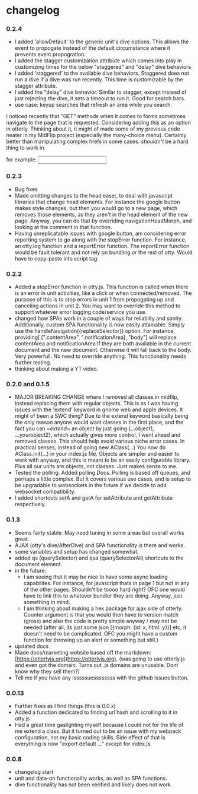 # changelog
### 0.2.4
- I added 'allowDefault'  to the generic unit's dive options. This allows the event to propogate instead of the default circumstance where it prevents event propogration.
- I added the stagger customization attribute which comes into play in customizing times for the below "staggered" and "delay" dive behaviors
- I added 'staggered' to the available dive behaviors. Staggered does not run a dive if a dive was run recently. This time is customizable by the stagger attribute.
- I added the "delay" dive behavior. Similar to stagger, except instead of just rejecting the dive, it sets a timeout to run it. Good for search bars.
- use case: keyup searches that refresh an area while you search.

I noticed recently that "GET" methods when it comes to forms sometimes navigate to the page that is requested. Considering adding this as an option in otterly. Thinking about it, it might of made some of my previous code neater in my MidFlip project (especially the many-choice menu). Certainly better than manipulating
complex hrefs in some cases. *shouldn't* be a hard thing to work in.

for example: <input data-on='keydown->dive[{"behavior": "delay", "stagger": 300, allowDefault: true,  withform: true}]'>

### 0.2.3
- Bug fixes
- Made omitting changes to the head easer, to deal with javascript libraries that change head elements. For instance the google button makes style changes, but then you would go to a new page, which removes those elements, as they aren't in the head element of the new page. Anyway, you can do that by overriding navigationHeadMorph, and looking at the comment in that function.
- Having unreplicatable issues with google button, am considering error reporting system to go along with the stopError function. For instance, an otty.log function and a reportError function. The reportError function would be fault tolerant and not rely on bundling or the rest of otty. Would have to copy-paste into script tag.


### 0.2.2
- Added a stopError function in otty.js. This function is called when there is an error in unit activities, like a click or when connected/removed. The purpose of this is to stop errors in unit 1 from propogating up and canceling actions in unit 2. You may want to override this method to support whatever error logging code/service you use.
- changed how SPAs work in a couple of ways for reliablity and sanity. Additionally, custom SPA functionality is now easily attainable. Simply use the handleNavigation({replaceSelector}) option. For instance, providing[ [".contentArea", ".notificationArea], "body"] will replace contentArea and notificationArea if they are both available in the current document and the new document. Otherwise it will fall back to the body. Very powerfull. No need to override anything. This functionality needs further testing.
- thinking about making a YT video.

### 0.2.0 and 0.1.5
- MAJOR BREAKING CHANGE where I removed all classes in midflip, instead replacing them with regular objects. This is as I was having issues with the 'extend' keyword in gnome web and apple devices. It might of been a SWC thing? Due to the extend keyword basically being the only reason anyone would want classes in the first place, and the fact you can *~extend~* an object by just going {...object1, ...yourobject2}, which actually gives more control, I went ahead and removed classes. This should help avoid various niche error cases. In practical senses, instead of going new AClass(...) You now do AClass.init(...) in your index.js file. Objects are simpler and easier to work with anyway, and this is meant to be an easily configurable library. Plus all our units are objects, not classes. Just makes sense to me.
- Tested the polling. Added polling Docs. Polling is based off queues, and perhaps a little complex. But it covers various use cases, and is setup to be upgradable to websockets in the future if we decide to add websocket compatibility.
- I added shortcuts setA and getA for setAttribute and getAttribute respectively.

### 0.1.3
- Seems fairly stable. May need tuning in some areas but overall works great.
- AJAX (otty's dive/AfterDive) and SPA functionality is there and works.
- some variables and setup has changed somewhat.
- added qs (querySelector) and qsa (querySelectorAll) shortcuts to the document element.
- in the future:
	- I am seeing that it may be nice to have some async loading capabilites. For instance, for javascript thats in page 1 but not in any of the other pages. Shouldn't be toooo hard right? OFC one would have to link this to whatever bundler they are doing. Anyway, just something in mind.
	- I am thinking about making a hex package for ajax side of otterly. Counter argument is that you would then have to version match (gross) and also the code is pretty simple anyway / may not be needed (after all, its just some json [{morph: {id: x, html: y}}] etc, it doesn't need to be complicated. OFC you might have a custom function for throwing up an alert or something but still.)
- updated docs
- Made docs/marketing website based off the markdown: [https://otterlyjs.org](https://otterlyjs.org). (was going to use otterly.js and even got  the domain. Turns out .js domains are unusable. Dont know why they sell them?)
- Tell me if you have any isssssuessssssss with the github issues button.


### 0.0.13
- Further fixes as I find things (this is 0.0.x)
- Added a function dedicated to finding url hash and scrolling to it in otty.js
- Had a great time gaslighting myself because I could not for the life of me extend a class. But it turned out to be an issue with my webpack configuration, not my basic coding skills. Side effect of that is everything is now "export default ..." except for index.js.

### 0.0.8
- changelog start
- unit and data-on functionality works, as well as SPA functions.
- dive functionality has not been verified and likely does not work.
